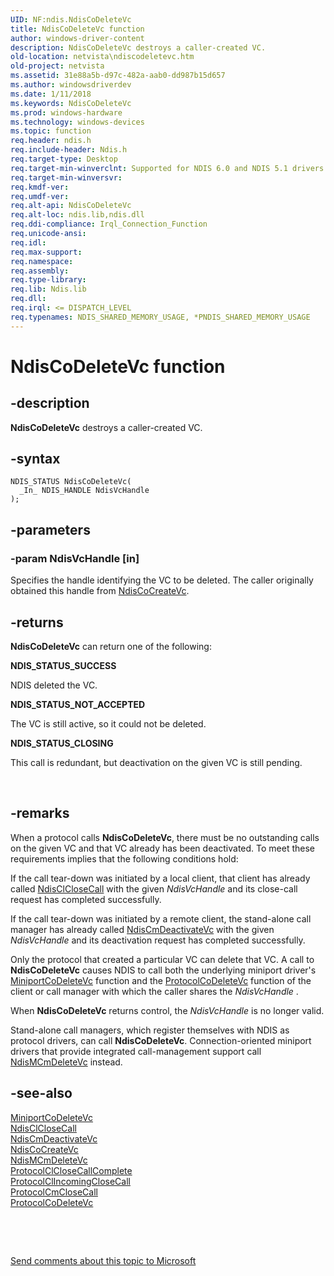```yaml
---
UID: NF:ndis.NdisCoDeleteVc
title: NdisCoDeleteVc function
author: windows-driver-content
description: NdisCoDeleteVc destroys a caller-created VC.
old-location: netvista\ndiscodeletevc.htm
old-project: netvista
ms.assetid: 31e88a5b-d97c-482a-aab0-dd987b15d657
ms.author: windowsdriverdev
ms.date: 1/11/2018
ms.keywords: NdisCoDeleteVc
ms.prod: windows-hardware
ms.technology: windows-devices
ms.topic: function
req.header: ndis.h
req.include-header: Ndis.h
req.target-type: Desktop
req.target-min-winverclnt: Supported for NDIS 6.0 and NDIS 5.1 drivers (see    NdisCoDeleteVc (NDIS 5.1)) in   Windows Vista. Supported for NDIS 5.1 drivers (see    NdisCoDeleteVc (NDIS 5.1)) in   Windows XP.
req.target-min-winversvr: 
req.kmdf-ver: 
req.umdf-ver: 
req.alt-api: NdisCoDeleteVc
req.alt-loc: ndis.lib,ndis.dll
req.ddi-compliance: Irql_Connection_Function
req.unicode-ansi: 
req.idl: 
req.max-support: 
req.namespace: 
req.assembly: 
req.type-library: 
req.lib: Ndis.lib
req.dll: 
req.irql: <= DISPATCH_LEVEL
req.typenames: NDIS_SHARED_MEMORY_USAGE, *PNDIS_SHARED_MEMORY_USAGE
---
```


# NdisCoDeleteVc function



## -description
<b>NdisCoDeleteVc</b> destroys a caller-created VC.



## -syntax

````
NDIS_STATUS NdisCoDeleteVc(
  _In_ NDIS_HANDLE NdisVcHandle
);
````


## -parameters

### -param NdisVcHandle [in]

Specifies the handle identifying the VC to be deleted. The caller originally obtained this handle
     from 
     <a href="..\ndis\nf-ndis-ndiscocreatevc.md">NdisCoCreateVc</a>.


## -returns
<b>NdisCoDeleteVc</b> can return one of the following:
<dl>
<dt><b>NDIS_STATUS_SUCCESS</b></dt>
</dl>NDIS deleted the VC.
<dl>
<dt><b>NDIS_STATUS_NOT_ACCEPTED</b></dt>
</dl>The VC is still active, so it could not be deleted.
<dl>
<dt><b>NDIS_STATUS_CLOSING</b></dt>
</dl>This call is redundant, but deactivation on the given VC is still pending.

 


## -remarks
When a protocol calls 
    <b>NdisCoDeleteVc</b>, there must be no outstanding calls on the given VC and that VC already has been
    deactivated. To meet these requirements implies that the following conditions hold:

If the call tear-down was initiated by a local client, that client has already called 
      <a href="..\ndis\nf-ndis-ndisclclosecall.md">NdisClCloseCall</a> with the given 
      <i>NdisVcHandle</i> and its close-call request has completed successfully.

If the call tear-down was initiated by a remote client, the stand-alone call manager has already
      called 
      <a href="..\ndis\nf-ndis-ndiscmdeactivatevc.md">NdisCmDeactivateVc</a> with the given 
      <i>NdisVcHandle</i> and its deactivation request has completed successfully.

Only the protocol that created a particular VC can delete that VC. A call to 
    <b>NdisCoDeleteVc</b> causes NDIS to call both the underlying miniport driver's 
    <a href="..\ndis\nc-ndis-miniport_co_delete_vc.md">MiniportCoDeleteVc</a> function and the 
    <a href="..\ndis\nc-ndis-protocol_co_delete_vc.md">ProtocolCoDeleteVc</a> function of the
    client or call manager with which the caller shares the 
    <i>NdisVcHandle</i> .

When 
    <b>NdisCoDeleteVc</b> returns control, the 
    <i>NdisVcHandle</i> is no longer valid.

Stand-alone call managers, which register themselves with NDIS as protocol drivers, can call 
    <b>NdisCoDeleteVc</b>. Connection-oriented miniport drivers that provide integrated call-management
    support call 
    <a href="..\ndis\nf-ndis-ndismcmdeletevc.md">NdisMCmDeleteVc</a> instead.


## -see-also
<dl>
<dt>
<a href="..\ndis\nc-ndis-miniport_co_delete_vc.md">MiniportCoDeleteVc</a>
</dt>
<dt>
<a href="..\ndis\nf-ndis-ndisclclosecall.md">NdisClCloseCall</a>
</dt>
<dt>
<a href="..\ndis\nf-ndis-ndiscmdeactivatevc.md">NdisCmDeactivateVc</a>
</dt>
<dt>
<a href="..\ndis\nf-ndis-ndiscocreatevc.md">NdisCoCreateVc</a>
</dt>
<dt>
<a href="..\ndis\nf-ndis-ndismcmdeletevc.md">NdisMCmDeleteVc</a>
</dt>
<dt>
<a href="..\ndis\nc-ndis-protocol_cl_close_call_complete.md">ProtocolClCloseCallComplete</a>
</dt>
<dt>
<a href="..\ndis\nc-ndis-protocol_cl_incoming_close_call.md">ProtocolClIncomingCloseCall</a>
</dt>
<dt>
<a href="..\ndis\nc-ndis-protocol_cm_close_call.md">ProtocolCmCloseCall</a>
</dt>
<dt>
<a href="..\ndis\nc-ndis-protocol_co_delete_vc.md">ProtocolCoDeleteVc</a>
</dt>
</dl>
 

 

<a href="mailto:wsddocfb@microsoft.com?subject=Documentation%20feedback [netvista\netvista]:%20NdisCoDeleteVc function%20 RELEASE:%20(1/11/2018)&amp;body=%0A%0APRIVACY STATEMENT%0A%0AWe use your feedback to improve the documentation. We don't use your email address for any other purpose, and we'll remove your email address from our system after the issue that you're reporting is fixed. While we're working to fix this issue, we might send you an email message to ask for more info. Later, we might also send you an email message to let you know that we've addressed your feedback.%0A%0AFor more info about Microsoft's privacy policy, see http://privacy.microsoft.com/en-us/default.aspx." title="Send comments about this topic to Microsoft">Send comments about this topic to Microsoft</a>

